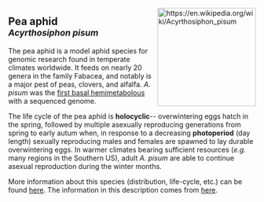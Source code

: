 <img 
title="https://en.wikipedia.org/wiki/Acyrthosiphon_pisum"
src="https://upload.wikimedia.org/wikipedia/commons/2/20/Acyrthosiphon_pisum_%28pea_aphid%29-PLoS.jpg" 
height="200"
class="center"
align="right">

## Pea aphid <br><sup>*Acyrthosiphon pisum*</sup>

The pea aphid is a model aphid species for genomic research found in temperate climates worldwide. It feeds on nearly 20 genera in the family Fabacea, and notably is a major pest of peas, clovers, and alfalfa. _A. pisum_ was the [first basal hemimetabolous](https://www.uniprot.org/proteomes/UP000007819) with a sequenced genome.

The life cycle of the pea aphid is **holocyclic**-- overwintering eggs hatch in the spring, followed by multiple asexually reproducing generations from spring to early autum when, in response to a decreasing **photoperiod** (day length) sexually reproducing males and females are spawned to lay durable overwintering eggs. In warmer climates bearing sufficient resources (_e.g._ many regions in the Southern US), adult _A. pisum_ are able to continue asexual reproduction during the winter months.

More information about this species (distribution, life-cycle, etc.) can be found [here](https://influentialpoints.com/Gallery/Acyrthosiphon_pisum_Pea_aphid.htm). The information in this description comes from [here](https://influentialpoints.com/Gallery/Acyrthosiphon_pisum_Pea_aphid.htm).

<!--stackedit_data:
eyJoaXN0b3J5IjpbNzU1MjQwNzU0LDE1OTk0NDE5NDksMTUwMD
I2MTMzMywtMzIwOTI1NTRdfQ==
-->